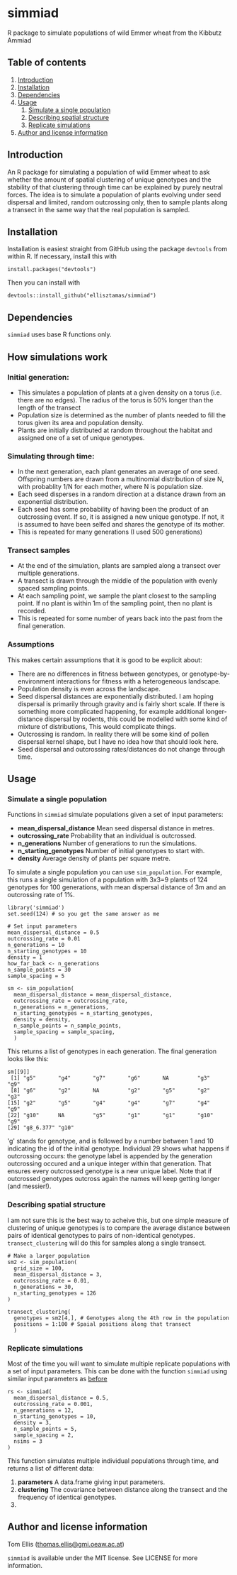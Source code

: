 # simmiad
R package to simulate populations of wild Emmer wheat from the Kibbutz Ammiad

## Table of contents

1. [Introduction](#introduction)
2. [Installation](#installation)
3. [Dependencies](#dependencies)
4. [Usage](#usage)
    1. [Simulate a single population](#simulate-a-single-population)
    2. [Describing spatial structure](#describing-spatial-structure)
    3. [Replicate simulations](#replicate-simulations)
5. [Author and license information](#author-and-license-information)

## Introduction

An R package for simulating a population of wild Emmer wheat to ask whether the amount of spatial clustering of unique genotypes and the stability of that clustering through time can be explained by purely neutral forces. The idea is to simulate a population of plants evolving under seed dispersal and limited, random outcrossing only, then to sample plants along a transect in the same way that the real population is sampled.

## Installation

Installation is easiest straight from GitHub using the package `devtools` from within R.
If necessary, install this with

```
install.packages("devtools")
```

Then you can install with

```
devtools::install_github("ellisztamas/simmiad")
```

## Dependencies

`simmiad` uses base R functions only.

## How simulations work

### Initial generation:

* This simulates a population of plants at a given density on a torus (i.e. there are no edges). The radius of the torus is 50% longer than the length of the transect
* Population size is determined as the number of plants needed to fill the torus given its area and population density.
* Plants are initially distributed at random throughout the habitat and assigned one of a set of unique genotypes.

### Simulating through time:

* In the next generation, each plant generates an average of one seed. Offspring numbers are drawn from a multinomial distribution of size N, with probablity 1/N for each mother, where N is population size.
* Each seed disperses in a random direction at a distance drawn from an exponential distribution.
* Each seed has some probability of having been the product of an outcrossing event. If so, it is assigned a new unique genotype. If not, it is assumed to have been selfed and shares the genotype of its mother.
* This is repeated for many generations (I used 500 generations)

### Transect samples

* At the end of the simulation, plants are sampled along a transect over multiple generations.
* A transect is drawn through the middle of the population with evenly spaced sampling points.
* At each sampling point, we sample the plant closest to the sampling point. If no plant is within 1m of the sampling point, then no plant is recorded.
* This is repeated for some number of years back into the past from the final generation.

### Assumptions
This makes certain assumptions that it is good to be explicit about:

* There are no differences in fitness between genotypes, or genotype-by-environment interactions for fitness with a heterogeneous landscape.
* Population density is even across the landscape.
* Seed dispersal distances are exponentially distributed. I am hoping dispersal is primarily through gravity and is fairly short scale. If there is something more complicated happening, for example additional longer-distance dispersal by rodents, this could be modelled with some kind of mixture of distributions, This would complicate things.
* Outcrossing is random. In reality there will be some kind of pollen dispersal kernel shape, but I have no idea how that should look here.
* Seed dispersal and outcrossing rates/distances do not change through time.

## Usage
### Simulate a single population

Functions in `simmiad` simulate populations given a set of input parameters:

* **mean_dispersal_distance** Mean seed dispersal distance in metres.
* **outcrossing_rate** Probability that an individual is outcrossed.
* **n_generations** Number of generations to run the simulations.
* **n_starting_genotypes** Number of initial genotypes to start with.
* **density** Average density of plants per square metre.

To simulate a single population you can use `sim_population`. For example, this runs a single simulation of a population with 3x3=9 plants of 124 genotypes for 100 generations, with mean dispersal distance of 3m and an outcrossing rate of 1%.

```
library('simmiad')
set.seed(124) # so you get the same answer as me

# Set input parameters
mean_dispersal_distance = 0.5
outcrossing_rate = 0.01
n_generations = 10
n_starting_genotypes = 10
density = 1
how_far_back <- n_generations
n_sample_points = 30
sample_spacing = 5

sm <- sim_population(
  mean_dispersal_distance = mean_dispersal_distance,
  outcrossing_rate = outcrossing_rate,
  n_generations = n_generations,
  n_starting_genotypes = n_starting_genotypes,
  density = density,
  n_sample_points = n_sample_points,
  sample_spacing = sample_spacing,
  )
```

This returns a list of genotypes in each generation. The final generation looks like this:

```
sm[[9]]
 [1] "g5"       "g4"       "g7"       "g6"       NA         "g3"       "g9"      
 [8] "g6"       "g2"       NA         "g2"       "g5"       "g2"       "g3"      
[15] "g2"       "g5"       "g4"       "g4"       "g7"       "g4"       "g9"      
[22] "g10"      NA         "g5"       "g1"       "g1"       "g10"      "g9"      
[29] "g8_6.377" "g10"          
```
'g' stands for genotype, and is followed by a number between 1 and 10 indicating the id of the initial genotype. Individual 29 shows what happens if outcrossing occurs: the genotype label is appended by the generation outcrossing occured and a unique integer within that generation. That ensures every outcrossed genotype is a new unique label. Note that if outcrossed genotypes outcross again the names will keep getting longer (and messier!).

### Describing spatial structure

I am not sure this is the best way to acheive this, but one simple measure of clustering of unique genotypes is to compare the average distance between pairs of identical genotypes to pairs of non-identical genotypes. `transect_clustering` will do this for samples along a single transect.

```
# Make a larger population
sm2 <- sim_population(
  grid_size = 100,
  mean_dispersal_distance = 3,
  outcrossing_rate = 0.01,
  n_generations = 30,
  n_starting_genotypes = 126
)

transect_clustering(
  genotypes = sm2[4,], # Genotypes along the 4th row in the population
  positions = 1:100 # Spaial positions along that transect
  )
```

### Replicate simulations
Most of the time you will want to simulate multiple replicate populations with a set of input parameters. This can be done with the function `simmiad` using similar input parameters as [before](#Simulate-a-single-population)

```
rs <- simmiad(
  mean_dispersal_distance = 0.5,
  outcrossing_rate = 0.001,
  n_generations = 12,
  n_starting_genotypes = 10,
  density = 3,
  n_sample_points = 5,
  sample_spacing = 2,
  nsims = 3
)
```
This function simulates multiple individual populations through time, and returns a list of different data:

1. **parameters** A data.frame giving input parameters.
2. **clustering** The covariance between distance along the transect and the frequency of identical genotypes.
3. 

## Author and license information

Tom Ellis (thomas.ellis@gmi.oeaw.ac.at)

`simmiad` is available under the MIT license. See LICENSE for more information.
